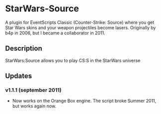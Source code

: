 # StarWars-Source
A plugin for EventScripts Classic (Counter-Strike: Source) where you get Star Wars skins and your weapon projectiles become lasers. Originally by b4p in 2006, but I became a collaborator in 2011.

## Description
StarWars:Source allows you to play CS:S in the StarWars universe

## Updates
### v1.1.1 (september 2011)
* Now works on the Orange Box engine. The script broke Summer 2011, but works again now.